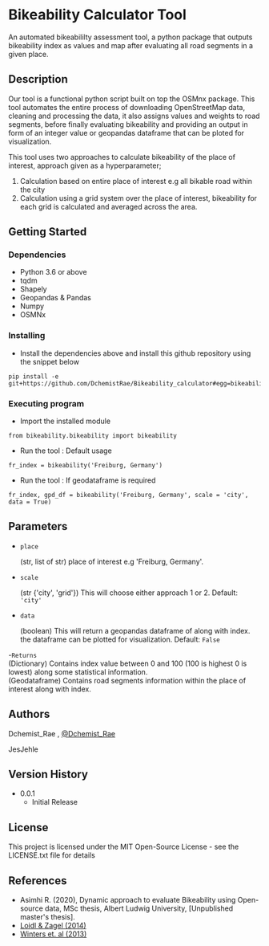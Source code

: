 # Bikeability Calculator Tool


An automated bikeabililty assessment tool, a python package that outputs
bikeability index as values and map after evaluating all road segments in a given place.


## Description

Our tool is a functional
python script built on top the OSMnx package. This tool automates the entire process of
downloading OpenStreetMap data, cleaning and processing the data, it also assigns values and
weights to road segments, before finally evaluating bikeability and providing an output in form of
an integer value or geopandas dataframe that can be ploted for visualization.

This tool uses two approaches to calculate bikeability of the place of interest, approach given as a hyperparameter;
1. Calculation based on entire place of interest e.g all bikable road within the city
2. Calculation using a grid system over the place of interest, bikeability for each grid is calculated and averaged across the area.


## Getting Started

### Dependencies

* Python 3.6 or above
* tqdm
* Shapely
* Geopandas & Pandas
* Numpy
* OSMNx


### Installing

* Install the dependencies above and install this github repository using the snippet below
```
pip install -e git+https://github.com/DchemistRae/Bikeability_calculator#egg=bikeability
```


### Executing program

* Import the installed module
```
from bikeability.bikeability import bikeability
```
* Run the tool : Default usage
```
fr_index = bikeability('Freiburg, Germany')
```
* Run the tool : If geodataframe is required
```
fr_index, gpd_df = bikeability('Freiburg, Germany', scale = 'city', data = True)
```


## Parameters

- `place`

    (str, list of str) place of interest e.g 'Freiburg, Germany'.

- `scale`

    (str {'city', 'grid'}) This will choose either approach 1 or 2.
    Default: `'city'`

- `data`

    (boolean) This will return a geopandas dataframe of along with index. the dataframe can be plotted for visualization.
    Default: `False`

-`Returns` <br />
    (Dictionary) Contains index value between 0 and 100 (100 is highest 0 is lowest) along some statistical information. <br />
    (Geodataframe) Contains road segments information within the place of interest along with index.


## Authors

Dchemist_Rae , [@Dchemist_Rae](https://twitter.com/dchemist_rae)

JesJehle

## Version History

* 0.0.1
    * Initial Release

## License

This project is licensed under the MIT Open-Source License - see the LICENSE.txt file for details

## References

* Asimhi R. (2020), Dynamic approach to evaluate Bikeability using Open-source data, MSc thesis, Albert Ludwig University, [Unpublished master's thesis].
* [Loidl & Zagel (2014)](https://www.researchgate.net/profile/Bernhard-Zagel/publication/269408093_Wie_sicher_ist_sicher-Innovatives_Kostenmodell_zur_Ermittlung_des_Gefahrdungspotenzials_auf_Radwegen/links/5572151408aeb6d8c0166ca0/Wie-sicher-ist-sicher-Innovatives-Kostenmodell-zur-Ermittlung-des-Gefaehrdungspotenzials-auf-Radwegen.pdf)
* [Winters et. al (2013)](https://journals.sagepub.com/doi/abs/10.1068/b38185)
